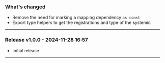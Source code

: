 ### What's changed

- Remove the need for marking a mapping dependency `as const`
- Export type helpers to get the registrations and type of the systemic

---

### Release v1.0.0 - 2024-11-28 16:57

- Initial release

---
